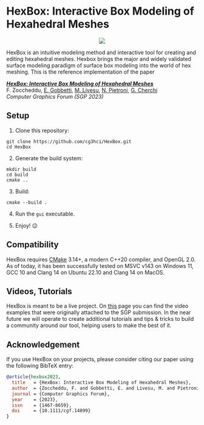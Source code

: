 # HexBox: Interactive Box Modeling of Hexahedral Meshes


<p align="center"><img src="https://github.com/cg3hci/HexBox/assets/23437496/a6158e8b-5653-430f-8b3a-32c9bba159e3"></p>

HexBox is an intuitive modeling method and interactive tool for creating and editing hexahedral meshes.
Hexbox brings the major and widely validated surface modeling paradigm of surface box modeling into the world of hex meshing.
This is the reference implementation of the paper

[***HexBox: Interactive Box Modeling of Hexahedral Meshes***](https://www.gianmarcocherchi.com/pdf/hexbox.pdf) </br>
F. Zoccheddu, [E. Gobbetti](https://www.crs4.it/peopledetails/8/enrico-gobbetti/), [M. Livesu](http://pers.ge.imati.cnr.it/livesu/), [N. Pietroni](https://www.nicopietroni.com), [G. Cherchi](http://www.gianmarcocherchi.com)</br>
_Computer Graphics Forum (SGP 2023)_

## Setup

1. Clone this repository:

```Shell
git clone https://github.com/cg3hci/HexBox.git
cd HexBox
```

2. Generate the build system:

```Shell
mkdir build
cd build
cmake ..
```

3. Build:

```Shell
cmake --build .
```

4. Run the `gui` executable.

5. Enjoy! 😉

## Compatibility

HexBox requires [CMake](https://cmake.org/) 3.14+, a modern C++20 compiler, and OpenGL 2.0. As of today, it has been successfully tested on MSVC v143 on Windows 11, GCC 10 and Clang 14 on Ubuntu 22.10 and Clang 14 on MacOS.

## Videos, Tutorials

HexBox is meant to be a live project. On [this](videos.md) page you can find the video examples that were originally attached to the SGP submission. In the near future we will operate to create additional tutorials and tips & tricks to build a community around our tool, helping users to make the best of it. 

## Acknowledgement

If you use HexBox on your projects, please consider citing our paper using the following BibTeX entry: 

```bibtex
@article{hexbox2023,
  title   = {HexBox: Interactive Box Modeling of Hexahedral Meshes},
  author  = {Zoccheddu, F. and Gobbetti, E. and Livesu, M. and Pietroni, N. and Cherchi, G.},
  journal = {Computer Graphics Forum},
  year    = {2023},
  issn    = {1467-8659},
  doi     = {10.1111/cgf.14899}
}
```


